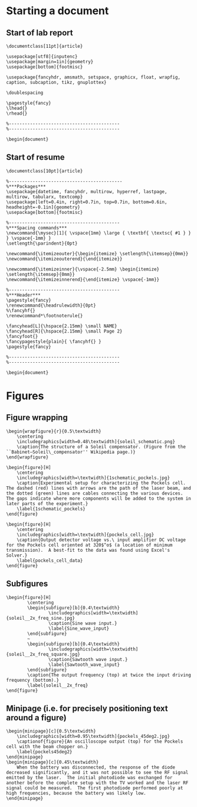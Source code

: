 # Starting a document

## Start of lab report

<pre><code>\documentclass[11pt]{article}

\usepackage[utf8]{inputenc}
\usepackage[margin=1in]{geometry}
\usepackage[bottom]{footmisc}

\usepackage{fancyhdr, amsmath, setspace, graphicx, float, wrapfig, caption, subcaption, tikz, gnuplottex}

\doublespacing

\pagestyle{fancy}
\lhead{}
\rhead{}

%------------------------------------------
%------------------------------------------

\begin{document}
</code></pre>



## Start of resume

<pre><code>\documentclass[10pt]{article}

%-------------------------------------------
%***Packages***
\usepackage{datetime, fancyhdr, multirow, hyperref, lastpage, multirow, tabularx, textcomp}
\usepackage[left=0.4in, right=0.7in, top=0.7in, bottom=0.6in, headheight=-0.1in]{geometry}
\usepackage[bottom]{footmisc}

%------------------------------------------
%***Spacing commands***
\newcommand{\mysec}[1]{ \vspace{1mm} \large { \textbf{ \textsc{ #1 } } } \vspace{-1mm} }
\setlength{\parindent}{0pt}

\newcommand{\itemizeouter}{\begin{itemize} \setlength{\itemsep}{0mm}}
\newcommand{\itemizeouterend}{\end{itemize}}

\newcommand{\itemizeinner}{\vspace{-2.5mm} \begin{itemize} \setlength{\itemsep}{0mm}}
\newcommand{\itemizeinnerend}{\end{itemize} \vspace{-1mm}}

%------------------------------------------
%***Header***
\pagestyle{fancy}
\renewcommand{\headrulewidth}{0pt}
%\fancyhf{}
\renewcommand*\footnoterule{}

\fancyhead[L]{\hspace{2.15mm} \small NAME}
\fancyhead[R]{\hspace{2.15mm} \small Page 2}
\fancyfoot{}
\fancypagestyle{plain}{ \fancyhf{} }
\pagestyle{fancy}

%------------------------------------------
%------------------------------------------

\begin{document}
</code></pre>


# Figures

## Figure wrapping

<pre><code>\begin{wrapfigure}{r}{0.5\textwidth}
    \centering
    \includegraphics[width=0.48\textwidth]{soleil_schematic.png}
    \caption{The structure of a Soleil compensator. (Figure from the ``Babinet–Soleil\_compensator'' Wikipedia page.)}
\end{wrapfigure}
</code></pre>


<pre><code>\begin{figure}[H]
    \centering
    \includegraphics[width=\textwidth]{1schematic_pockels.jpg}
    \caption{Experimental setup for characterizing the Pockels cell.  The dashed (red) lines with arrows are the path of the laser beam, and the dotted (green) lines are cables connecting the various devices.  The gaps indicate where more components will be added to the system in later parts of the experiment.}
    \label{1schematic_pockels}
\end{figure}

\begin{figure}[H]
    \centering
    \includegraphics[width=\textwidth]{pockels_cell.jpg}
    \caption{Output detector voltage vs.\ input amplifier DC voltage for the Pockels cell oriented at 320$^o$ (a location of minimum transmission).  A best-fit to the data was found using Excel's Solver.}
    \label{pockels_cell_data}
\end{figure}
</code></pre>


## Subfigures

<pre><code>\begin{figure}[H]
        \centering
        \begin{subfigure}[b]{0.4\textwidth}
                \includegraphics[width=\textwidth]{soleil__2x_freq_sine.jpg}
                \caption{Sine wave input.}
                \label{Sine_wave_input}
        \end{subfigure}
        ~
        \begin{subfigure}[b]{0.4\textwidth}
                \includegraphics[width=\textwidth]{soleil__2x_freq_square.jpg}
                \caption{Sawtooth wave input.}
                \label{Sawtooth_wave_input}
        \end{subfigure}
        \caption{The output frequency (top) at twice the input driving frequency (bottom).}
        \label{soleil__2x_freq}
\end{figure}
</code></pre>



## Minipage (i.e. for precisely positioning text around a figure)

<pre><code>\begin{minipage}[c]{0.5\textwidth}
    \includegraphics[width=0.95\textwidth]{pockels_45deg2.jpg}
    \captionof{figure}{An oscilloscope output (top) for the Pockels cell with the beam chopper on.}
    \label{pockels45deg2}
\end{minipage}
\begin{minipage}[c]{0.45\textwidth}
    When the battery was disconnected, the response of the diode decreased significantly, and it was not possible to see the RF signal emitted by the laser.  The initial photodiode was exchanged for another before the complete setup with the TV worked and the laser RF signal could be measured.  The first photodiode performed poorly at high frequencies, because the battery was likely low.
\end{minipage}
</code></pre>

